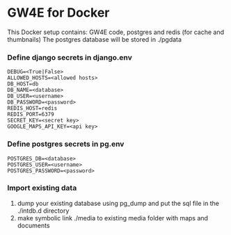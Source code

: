 GW4E for Docker
===============
This Docker setup contains: GW4E code, postgres and redis (for cache and thumbnails)
The postgres database will be stored in ./pgdata

### Define django secrets in django.env

```
DEBUG=<True|False>  
ALLOWED_HOSTS=<allowed hosts>
DB_HOST=db  
DB_NAME=<database>
DB_USER=<username>
DB_PASSWORD=<password>
REDIS_HOST=redis  
REDIS_PORT=6379  
SECRET_KEY=<secret key>
GOOGLE_MAPS_API_KEY=<api key>
```
### Define postgres secrets in pg.env

```
POSTGRES_DB=<database>
POSTGRES_USER=<username>
POSTGRES_PASSWORD=<password>
```
### Import existing data

1. dump your existing database using pg_dump and put the sql file in the ./intdb.d directory
2. make symbolic link ./media to existing media folder with maps and documents
